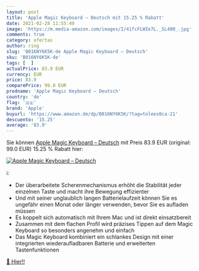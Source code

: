 ```yaml
---
layout: post
title: 'Apple Magic Keyboard – Deutsch mit 15.25 % Rabatt'
date: 2021-02-28 11:55:49
image: 'https://m.media-amazon.com/images/I/41fcFLWIe7L._SL400_.jpg'
comments: true
category: ofertas
author: ring
slug: 'B016NY6K5K-de Apple Magic Keyboard – Deutsch'
sku: 'B016NY6K5K-de'
tags: [  ]
actualPrice: 83.9 EUR
currency: EUR
price: 83.9
comparePrice: 99.0 EUR
prodname: 'Apple Magic Keyboard – Deutsch'
country: 'de'
flag: '🇩🇪'
brand: 'Apple'
buyurl: 'https://www.amazon.de/dp/B016NY6K5K/?tag=tolees0ca-21'
descuento: '15.25'
average: '83.9'
---
```


Sie können [Apple Magic Keyboard – Deutsch](https://www.amazon.de/dp/B016NY6K5K/?tag=tolees0ca-21) mit Preis 83.9 EUR (original: 99.0 EUR) 15.25 % Rabatt hier:

[![Apple Magic Keyboard – Deutsch](https://m.media-amazon.com/images/I/41fcFLWIe7L._SL400_.jpg)](https://www.amazon.de/dp/B016NY6K5K/?tag=tolees0ca-21)

ℹ️:

- Der überarbeitete Scherenmechanismus erhöht die Stabilität jeder einzelnen Taste und macht ihre Bewegung effizienter
- Und mit seiner unglaublich langen Batterielaufzeit können Sie es ungefähr einen Monat oder länger verwenden, bevor Sie es aufladen müssen
- Es koppelt sich automatisch mit Ihrem Mac und ist direkt einsatzbereit
- Zusammen mit dem flachen Profil wird präzises Tippen auf dem Magic Keyboard so besonders angenehm und einfach
- Das Magic Keyboard kombiniert ein schlankes Design mit einer integrierten wiederaufladbaren Batterie und erweiterten Tastenfunktionen

[🛒 Hier!!](https://www.amazon.de/dp/B016NY6K5K/?tag=tolees0ca-21)
